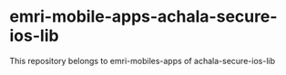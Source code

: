# emri-mobile-apps-achala-secure-ios-lib
This repository belongs to emri-mobiles-apps of achala-secure-ios-lib
